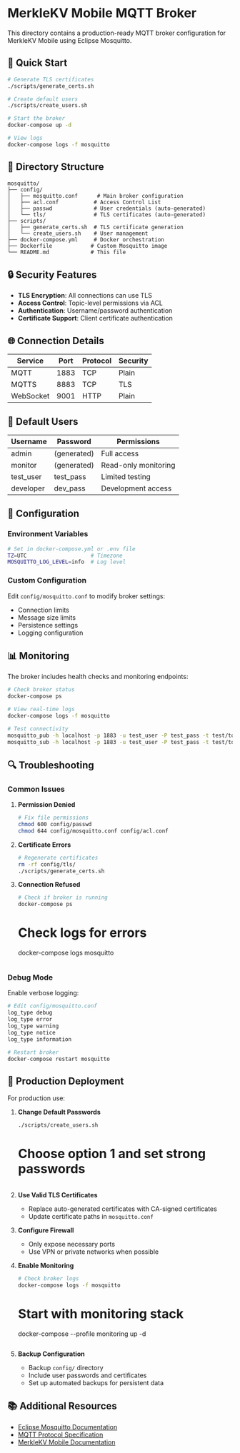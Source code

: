 # MerkleKV Mobile MQTT Broker

This directory contains a production-ready MQTT broker configuration for MerkleKV Mobile using Eclipse Mosquitto.

## 🚀 Quick Start

```bash
# Generate TLS certificates
./scripts/generate_certs.sh

# Create default users
./scripts/create_users.sh

# Start the broker
docker-compose up -d

# View logs
docker-compose logs -f mosquitto
```

## 📁 Directory Structure

```text
mosquitto/
├── config/
│   ├── mosquitto.conf      # Main broker configuration
│   ├── acl.conf           # Access Control List
│   ├── passwd             # User credentials (auto-generated)
│   └── tls/               # TLS certificates (auto-generated)
├── scripts/
│   ├── generate_certs.sh  # TLS certificate generation
│   └── create_users.sh    # User management
├── docker-compose.yml     # Docker orchestration
├── Dockerfile            # Custom Mosquitto image
└── README.md             # This file
```

## 🔒 Security Features

- **TLS Encryption**: All connections can use TLS
- **Access Control**: Topic-level permissions via ACL
- **Authentication**: Username/password authentication
- **Certificate Support**: Client certificate authentication

## 🌐 Connection Details

| Service | Port | Protocol | Security |
|---------|------|----------|----------|
| MQTT    | 1883 | TCP      | Plain    |
| MQTTS   | 8883 | TCP      | TLS      |
| WebSocket | 9001 | HTTP   | Plain    |

## 👥 Default Users

| Username | Password | Permissions |
|----------|----------|-------------|
| admin | (generated) | Full access |
| monitor | (generated) | Read-only monitoring |
| test_user | test_pass | Limited testing |
| developer | dev_pass | Development access |

## 🔧 Configuration

### Environment Variables

```bash
# Set in docker-compose.yml or .env file
TZ=UTC                    # Timezone
MOSQUITTO_LOG_LEVEL=info  # Log level
```

### Custom Configuration

Edit `config/mosquitto.conf` to modify broker settings:

- Connection limits
- Message size limits
- Persistence settings
- Logging configuration

## 📊 Monitoring

The broker includes health checks and monitoring endpoints:

```bash
# Check broker status
docker-compose ps

# View real-time logs
docker-compose logs -f mosquitto

# Test connectivity
mosquitto_pub -h localhost -p 1883 -u test_user -P test_pass -t test/topic -m "Hello"
mosquitto_sub -h localhost -p 1883 -u test_user -P test_pass -t test/topic
```

## 🔍 Troubleshooting

### Common Issues

1. **Permission Denied**

   ```bash
   # Fix file permissions
   chmod 600 config/passwd
   chmod 644 config/mosquitto.conf config/acl.conf
   ```

2. **Certificate Errors**

   ```bash
   # Regenerate certificates
   rm -rf config/tls/
   ./scripts/generate_certs.sh
   ```

3. **Connection Refused**

   ```bash
   # Check if broker is running
   docker-compose ps
   ```
   
   # Check logs for errors
   docker-compose logs mosquitto
   ```

### Debug Mode

Enable verbose logging:

```bash
# Edit config/mosquitto.conf
log_type debug
log_type error
log_type warning
log_type notice
log_type information

# Restart broker
docker-compose restart mosquitto
```

## 🔄 Production Deployment

For production use:

1. **Change Default Passwords**

   ```bash
   ./scripts/create_users.sh
   ```
   # Choose option 1 and set strong passwords
   ```

2. **Use Valid TLS Certificates**
   - Replace auto-generated certificates with CA-signed certificates
   - Update certificate paths in `mosquitto.conf`

3. **Configure Firewall**
   - Only expose necessary ports
   - Use VPN or private networks when possible

4. **Enable Monitoring**

   ```bash
   # Check broker logs
   docker-compose logs -f mosquitto
   ```
   # Start with monitoring stack
   docker-compose --profile monitoring up -d
   ```

5. **Backup Configuration**
   - Backup `config/` directory
   - Include user passwords and certificates
   - Set up automated backups for persistent data

## 📚 Additional Resources

- [Eclipse Mosquitto Documentation](https://mosquitto.org/documentation/)
- [MQTT Protocol Specification](https://mqtt.org/mqtt-specification/)
- [MerkleKV Mobile Documentation](../../docs/)
